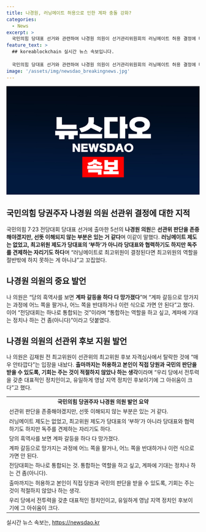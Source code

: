 ```yaml
---
title: 나경원, 러닝메이트 허용으로 인한 계파 충돌 강화?
categories:
  - News
excerpt: >
  국민의힘 당대표 선거와 관련하여 나경원 의원이 선거관리위원회의 러닝메이트 허용 결정에 대해 의구심을 제기했다. 이에 대한 그의 발언은 논란을 더 키울 수 있을 것으로 보인다. 또한, 나 의원은 친윤 계를 중심으로 하는 원희룡 전 국토교통부 장관의 단일화 연대 가능성에 대해 부정적인 입장을 밝히며, 계파 갈등을 통한 당 내부 분열을 우려하는 발언을 했다. 또한, 김재원 전 최고위원에 대한 선관위 최고위원 후보 자격심사 탈락에 안타까운 입장을 표명했다.
feature_text: >
  ## koreablockchain 실시간 뉴스 속보입니다.

  국민의힘 당대표 선거와 관련하여 나경원 의원이 선거관리위원회의 러닝메이트 허용 결정에 대해 의구심을 제기했다. 이에 대한 그의 발언은 논란을 더 키울 수 있을 것으로 보인다. 또한, 나 의원은 친윤 계를 중심으로 하는 원희룡 전 국토교통부 장관의 단일화 연대 가능성에 대해 부정적인 입장을 밝히며, 계파 갈등을 통한 당 내부 분열을 우려하는 발언을 했다. 또한, 김재원 전 최고위원에 대한 선관위 최고위원 후보 자격심사 탈락에 안타까운 입장을 표명했다.
image: '/assets/img/newsdao_breakingnews.jpg'
---
```


<p><img src="/assets/img/newsdao_breakingnews.jpg" alt="koreablockchain 속보" /></p>

<h2 data-ke-size="size26">국민의힘 당권주자 나경원 의원 선관위 결정에 대한 지적</h2>

<p data-ke-size="size16">국민의힘 7·23 전당대회 당대표 선거에 출마한 5선의 <b>나경원 의원</b>은 <b>선관위 판단을 존중해야겠지만, 선뜻 이해되지 않는 부분은 있는 거 같다</b>며 이같이 말했다. <b>러닝메이트 제도는 없었고, 최고위원 제도가 당대표의 ‘부하’가 아니라 당대표와 협력하기도 하지만 독주를 견제하는 자리기도 하다</b>며 “러닝메이트로 최고위원이 결정된다면 최고위원의 역할을 절반밖에 하지 못하는 게 아니냐”고 꼬집었다.</p>

<h2 data-ke-size="size26">나경원 의원의 중요 발언</h2>

<p data-ke-size="size16">나 의원은 “당의 흑역사를 보면 <b>계파 갈등을 하다 다 망가졌다</b>”며 “계파 갈등으로 망가지는 과정에 어느 쪽을 팔거나, 어느 쪽을 반대하거나 이런 식으로 가면 안 된다”고 했다. 이어 “전당대회는 하나로 통합되는 것”이라며 “통합하는 역할을 하고 싶고, 계파에 기대는 정치나 하는 건 좀(아니다)”이라고 덧붙였다.</p>

<h2 data-ke-size="size26">나경원 의원의 선관위 후보 지원 발언</h2>

<p data-ke-size="size16">나 의원은 김재원 전 최고위원이 선관위의 최고위원 후보 자격심사에서 탈락한 것에 “매우 안타깝다”는 입장을 내놨다. <b>출마까지는 허용하고 본인이 직접 당원과 국민의 판단을 받을 수 있도록, 기회는 주는 것이 적절하지 않았나 하는 생각</b>이라며 “우리 당에서 전투력을 갖춘 대표적인 정치인이고, 유일하게 영남 지역 정치인 후보이기에 그 아쉬움이 크다”고 했다.</p>

<table>
  <tr>
    <td style="text-align: center; height: 17px;"><b>국민의힘 당권주자 나경원 의원 발언 요약</b></td>
  </tr>
  <tr>
    <td>선관위 판단을 존중해야겠지만, 선뜻 이해되지 않는 부분은 있는 거 같다.</td>
  </tr>
  <tr>
    <td>러닝메이트 제도는 없었고, 최고위원 제도가 당대표의 ‘부하’가 아니라 당대표와 협력하기도 하지만 독주를 견제하는 자리기도 하다.</td>
  </tr>
  <tr>
    <td>당의 흑역사를 보면 계파 갈등을 하다 다 망가졌다.</td>
  </tr>
  <tr>
    <td>계파 갈등으로 망가지는 과정에 어느 쪽을 팔거나, 어느 쪽을 반대하거나 이런 식으로 가면 안 된다.</td>
  </tr>
  <tr>
    <td>전당대회는 하나로 통합되는 것. 통합하는 역할을 하고 싶고, 계파에 기대는 정치나 하는 건 좀(아니다).</td>
  </tr>
  <tr>
    <td>출마까지는 허용하고 본인이 직접 당원과 국민의 판단을 받을 수 있도록, 기회는 주는 것이 적절하지 않았나 하는 생각.</td>
  </tr>
  <tr>
    <td>우리 당에서 전투력을 갖춘 대표적인 정치인이고, 유일하게 영남 지역 정치인 후보이기에 그 아쉬움이 크다.</td>
  </tr>
</table>
실시간 뉴스 속보는, <a href="https://newsdao.kr" rel="dofollow">https://newsdao.kr</a>



